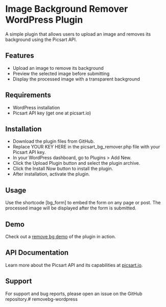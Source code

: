# Image Background Remover WordPress Plugin
A simple plugin that allows users to upload an image and removes its background using the Picsart API.

## Features
- Upload an image to remove its background
- Preview the selected image before submitting
- Display the processed image with a transparent background

## Requirements
- WordPress installation
- Picsart API key (get one at picsart.io)

## Installation
- Download the plugin files from GitHub.
- Replace YOUR KEY HERE in the picsart_bg_remover.php file with your Picsart API key.
- In your WordPress dashboard, go to Plugins > Add New.
- Click the Upload Plugin button and select the plugin archive.
- Click the Install Now button to install the plugin.
- After installation, activate the plugin.


## Usage
Use the shortcode [bg_form] to embed the form on any page or post. The processed image will be displayed after the form is submitted.

## Demo
Check out a [remove bg demo](https://aicreate.com/remove-bg-wordpress/) of the plugin in action.

## API Documentation
Learn more about the Picsart API and its capabilities at [picsart.io](https://picsart.io/api-reference).

## Support
For support and bug reports, please open an issue on the GitHub repository.# removebg-wordpress
